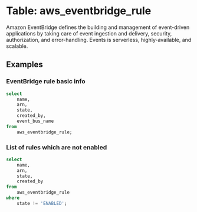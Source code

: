 # Table: aws_eventbridge_rule

Amazon EventBridge defines the building and management of event-driven applications by taking care of event ingestion and delivery, security, authorization, and error-handling. Events is serverless, highly-available, and scalable.

## Examples

### EventBridge rule basic info

```sql
select
    name,
    arn,
    state,
    created_by,
    event_bus_name
from
    aws_eventbridge_rule;
```


### List of rules which are not enabled

```sql
select
    name,
    arn,
    state,
    created_by
from
    aws_eventbridge_rule
where
    state != 'ENABLED';